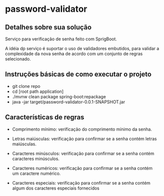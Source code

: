 # password-validator

##  Detalhes sobre sua solução

Serviço para verificação de senha feito com SprigBoot.

A idéia dp serviço é suportar o uso de validadores embutidos, para validar a complexidade da nova senha de acordo com um conjunto de regras selecionado.


## Instruções básicas de como executar o projeto

* git clone repo
* cd [root path application]
* ./mvnw clean package spring-boot:repackage
* java -jar target/password-validator-0.0.1-SNAPSHOT.jar


## Características de regras

* Comprimento mínimo: verificação do comprimento mínimo da senha.

* Letras maiúsculas: verificação para confirmar se a senha contém letras maiúsculas.

* Caracteres minúsculos: verificação para confirmar se a senha contém caracteres minúsculos.

* Caracteres numéricos: verificação para confirmar se a senha contém um caractere numérico.

* Caracteres especiais: verificação para confirmar se a senha contém algum dos caracteres especiais fornecidos
